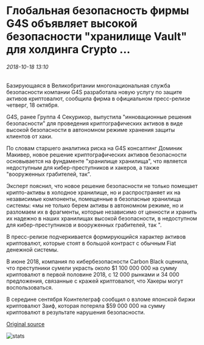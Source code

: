 # Глобальная безопасность фирмы G4S объявляет высокой безопасности "хранилище Vault" для холдинга Crypto ...

###### 2018-10-18 13:10

Базирующаяся в Великобритании многонациональная служба безопасности компании G4S разработала новую услугу по защите активов криптовалют, сообщила фирма в официальном пресс-релизе четверг, 18 октября.

G4S, ранее Группа 4 Секурикор, выпустила "инновационные решения безопасности" для проведения криптографических активов в виде высокой безопасности в автономном режиме хранения защиты клиентов от хаки.

По словам старшего аналитика риска на G4S консалтинг Доминик Макивер, новое решение криптографических активов безопасности основывается на фундаменте "хранилище хранилища", что является недоступным для кибер-преступников и хакеров, а также "вооруженных грабителей, так".

Эксперт пояснил, что новое решение безопасности не только помещает крипто-активы в холодное хранилище, но и распространяет их на независимые компоненты, помещенные в безопасные хранилища системы: «мы не только берем активы в автономном режиме, но и разломаем их в фрагменты, которые независимо от ценности и хранить их надежно в наших хранилищах высокой безопасности, в недоступном для кибер-преступников и вооруженных грабителей, так ".

В пресс-релизе подчеркивается формирующийся характер активов криптовалют, которые стоят в большой контраст с обычным Fiat денежной системы.

В июне 2018, компания по кибербезопасности Carbon Black оценила, что преступники сумели украсть около $1 100 000 000 на сумму криптовалют в первой половине 2018, с 12 000 рынками и 34 000 предложения, связанные с кражей криптовалют, что Хакеры могут воспользоваться.

В середине сентября Коинтелеграф сообщил о взломе японской биржи криптовалют Заиф, которая потеряла $59 000 000 на сумму криптовалют в результате нарушения безопасности.

[Original source](https://cointelegraph.com/news/global-security-firm-g4s-announces-high-security-vault-storage-for-holding-crypto)

![stats](https://c.statcounter.com/11760860/0/a89fa40b/1/ "stats")